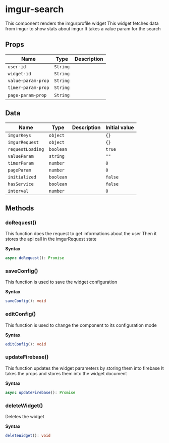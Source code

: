 # imgur-search

This component renders the imgurprofile widget
This widget fetches data from imgur to show stats about imgur
It takes a value param for the search

## Props

| Name               | Type     | Description |
| ------------------ | -------- | ----------- |
| `user-id`          | `String` |             |
| `widget-id`        | `String` |             |
| `value-param-prop` | `String` |             |
| `timer-param-prop` | `String` |             |
| `page-param-prop`  | `String` | &nbsp;      |

## Data

| Name             | Type      | Description | Initial value |
| ---------------- | --------- | ----------- | ------------- |
| `imgurKeys`      | `object`  |             | `{}`          |
| `imgurRequest`   | `object`  |             | `{}`          |
| `requestLoading` | `boolean` |             | `true`        |
| `valueParam`     | `string`  |             | `""`          |
| `timerParam`     | `number`  |             | `0`           |
| `pageParam`      | `number`  |             | `0`           |
| `initialized`    | `boolean` |             | `false`       |
| `hasService`     | `boolean` |             | `false`       |
| `interval`       | `number`  |             | `0`           |

## Methods

### doRequest()

This function does the request to get informations about the user
Then it stores the api call in the imgurRequest state

**Syntax**

```typescript
async doRequest(): Promise
```

### saveConfig()

This function is used to save the widget configuration

**Syntax**

```typescript
saveConfig(): void
```

### editConfig()

This function is used to change the component to its configuration mode

**Syntax**

```typescript
editConfig(): void
```

### updateFirebase()

This function updates the widget parameters by storing them into firebase
It takes the props and stores them into the widget document

**Syntax**

```typescript
async updateFirebase(): Promise
```

### deleteWidget()

Deletes the widget

**Syntax**

```typescript
deleteWidget(): void
```

